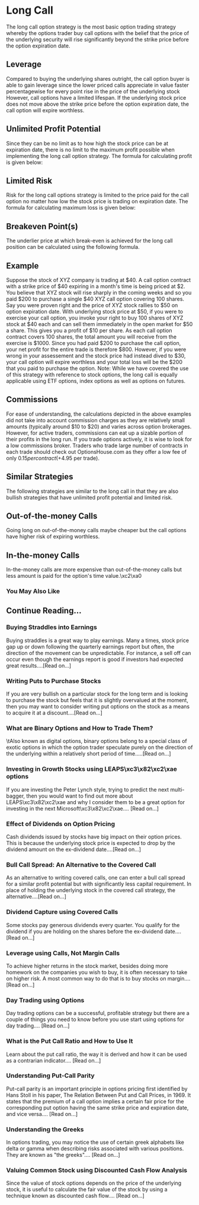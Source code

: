 # Long Call
The long call option strategy is the most basic option trading strategy whereby the options trader buy call options with the belief that the price of the         underlying security will rise significantly beyond the strike price before the option expiration date.

## Leverage
 Compared to buying the underlying shares outright, the call option buyer is able        to gain leverage since the lower priced calls appreciate in value faster percentagewise        for every point rise in the price of the underlying stock
However, call options have a limited lifespan. If the underlying stock price does not move above the strike price before the option expiration date, the call option will expire worthless.

## Unlimited Profit Potential
Since they can be no limit as to how high the stock price can be at expiration date, there is no limit to the maximum profit possible when implementing the long call option strategy.
The formula for calculating profit is given below:

## Limited Risk
Risk for the long call options strategy is limited to the price paid for the call option no matter how low the stock price is trading on expiration date.
The formula for calculating maximum loss is given below:

## Breakeven Point(s)
The underlier price at which break-even is achieved for the long call position can be calculated using the following formula.

## Example
Suppose the stock of XYZ company is trading at $40. A call option contract with a strike price of $40 expiring in a month's time is being priced at $2. You believe that XYZ stock will rise sharply in the coming weeks and so you paid $200 to purchase a single $40 XYZ call option covering 100 shares.
Say you were proven right and the price of XYZ stock rallies to $50 on option expiration date. With underlying stock price at $50, if you were to exercise your call option, you invoke your right to buy 100 shares of XYZ stock at $40 each and can sell them immediately in the open market for $50 a share. This gives you a profit of $10 per share. As each call option contract covers 100 shares, the total amount you will receive from the exercise is $1000. Since you had paid $200 to purchase the call option, your net profit for the entire trade is therefore $800.
However, if you were wrong in your assessement and the stock price had instead dived to $30, your call option will expire worthless and your total loss will be the $200 that you paid to purchase the option.
Note: While we have covered the use of this strategy with reference to stock options, the long call is equally applicable using ETF options, index options as well as options on futures.

## Commissions
For ease of understanding, the calculations depicted in the above examples did not take into account commission charges as they are relatively small amounts (typically around $10 to $20) and varies across option brokerages.
However, for active traders, commissions can eat up a sizable portion of their profits in the long run. If you trade options actively, it is wise to look for a low commissions broker. Traders who trade large number of contracts in each trade should check out OptionsHouse.com as they offer a low fee of only $0.15 per contract (+$4.95 per trade).

## Similar Strategies
The following strategies are similar to the long call in that they are also bullish strategies that have unlimited profit potential and limited risk.

## Out-of-the-money Calls
Going long on out-of-the-money calls maybe cheaper but the call options have higher risk of expiring        worthless.

## In-the-money Calls
In-the-money calls are more expensive than out-of-the-money calls but less amount is paid for the option's         time value.\xc2\xa0

### You May Also Like

## Continue Reading...

### Buying Straddles into Earnings
Buying straddles is a great way to play earnings.        Many a times, stock price gap up or down following the quarterly earnings report        but often, the direction of the movement can be unpredictable. For instance, a sell        off can occur even though the earnings report is good if investors had expected        great results....[Read on...]

### Writing Puts to Purchase Stocks
If you are very bullish on a particular stock for the long term and is looking to        purchase the stock but feels that it is slightly overvalued at the moment, then        you may want to consider writing put options on the        stock as a means to acquire it at a discount....[Read on...]

### What are Binary Options and How to Trade Them?
\tAlso known as digital options, binary options belong to a special class of exotic options in which the option trader speculate purely on the direction of the underlying within a relatively short period of time.....[Read on...]

### Investing in Growth Stocks using LEAPS\xc3\x82\xc2\xae options
If you are investing the Peter Lynch style, trying to predict the next multi-bagger,    then you would want to find out more about LEAPS\xc3\x82\xc2\xae and why I consider them to be a great option for investing in the next Microsoft\xc3\x82\xc2\xae....        [Read on...]

### Effect of Dividends on Option Pricing
Cash dividends issued by stocks have big impact on their option prices. This is    because the underlying stock price is expected to drop by the dividend amount on the ex-dividend date....[Read on...]

### Bull Call Spread: An Alternative to the Covered Call
As an alternative to writing covered calls, one can enter a bull call spread for    a similar profit potential but with significantly less capital requirement. In    place of holding the underlying stock in the covered call strategy, the alternative....[Read on...]

### Dividend Capture using Covered Calls
Some stocks pay generous dividends every quarter. You qualify for the dividend if        you are holding on the shares before the ex-dividend date....[Read on...]

### Leverage using Calls, Not Margin Calls
To achieve higher returns in the stock market, besides doing more homework on the        companies you wish to buy, it is often necessary to        take on higher risk. A most common way to do that is to buy stocks on margin....[Read on...]

### Day Trading using Options
Day trading options can be a successful, profitable strategy but there are a couple of things you need to know before you use start using options for day trading.... [Read on...]

### What is the Put Call Ratio and How to Use It
Learn about the put call ratio, the way it is derived and how it can be used as a contrarian indicator.... [Read on...]

### Understanding Put-Call Parity
Put-call parity is an important principle in options pricing first identified by Hans Stoll in his paper, The Relation Between Put and Call Prices, in 1969. It states that the premium of a call option implies a certain fair price for the corresponding put option having the same strike price and expiration date, and vice versa.... [Read on...]

### Understanding the Greeks
In options trading, you may notice the use of certain greek alphabets like delta        or gamma when describing risks associated with various positions. They are known as "the greeks".... [Read on...]

### Valuing Common Stock using Discounted Cash Flow    Analysis
Since the value of stock options depends on the price of the underlying stock, it        is useful to calculate the fair value of the stock by using a technique known as        discounted cash flow....        [Read on...]
